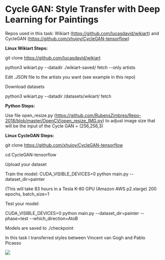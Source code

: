 # Cycle GAN: Style Transfer with Deep Learning for Paintings

Repos used in this task: Wikiart (https://github.com/lucasdavid/wikiart) and CycleGAN (https://github.com/xhujoy/CycleGAN-tensorflow)

<b> Linux Wikiart Steps: </b>

git clone https://github.com/lucasdavid/wikiart

python3 wikiart.py --datadir ./wikiart-saved/ fetch --only artists

Edit .JSON file to the artists you want (see example in this repo)

Download datasets

python3 wikiart.py --datadir /datasets/wikiart/ fetch

<b> Python Steps: </b>

Use file open_resize.py (https://github.com/RubensZimbres/Repo-2018/blob/master/OpenCV/open_resize_IMG.py) to adjust image size that will be the input of the Cycle GAN = (256,256,3)

<b> Linux CycleGAN Steps: </b>

git clone https://github.com/xhujoy/CycleGAN-tensorflow

cd CycleGAN-tensorflow

Upload your dataset

Train the model: CUDA_VISIBLE_DEVICES=0 python main.py --dataset_dir=painter

(This will take 83 hours in a Tesla K-80 GPU (Amazon AWS p2.xlarge) 200 epochs, batch_size=1

Test your model:

CUDA_VISIBLE_DEVICES=0 python main.py --dataset_dir=painter --phase=test --which_direction=AtoB

Models are saved to ./checkpoint

In this task I transferred styles between Vincent van Gogh and Pablo Picasso


<img src=https://github.com/RubensZimbres/Repo-2018/blob/master/CycleGAN%20Project/cycle_GAN_ok.png>
